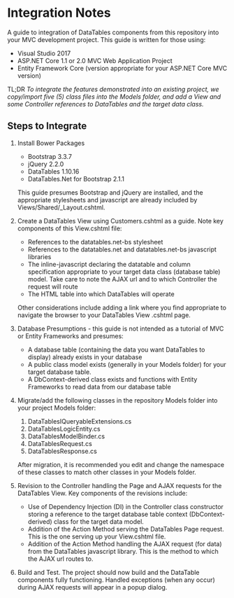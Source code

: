 ﻿# Integration Notes

A guide to integration of DataTables components from this repository into your MVC development project.  This guide is written for those using:

  * Visual Studio 2017
  * ASP.NET Core 1.1 or 2.0 MVC Web Application Project
  * Entity Framework Core (version appropriate for your ASP.NET Core MVC version)

TL;DR *To integrate the features demonstrated into an existing project, we copy/import five (5) class files into the Models folder, and add a View and some Controller references to DataTables and the target data class.*

## Steps to Integrate
1. Install Bower Packages
   * Bootstrap 3.3.7
   * jQuery 2.2.0
   * DataTables 1.10.16
   * DataTables.Net for Bootstrap 2.1.1
   
   This guide presumes Bootstrap and jQuery are installed, and the appropriate stylesheets and javascript are already included by Views/Shared/_Layout.cshtml.

2. Create a DataTables View using Customers.cshtml as a guide.  Note key components of this View.cshtml file:
   * References to the datatables.net-bs stylesheet
   * References to the datatables.net and datatables.net-bs javascript libraries
   * The inline-javascript declaring the datatable and column specification appropriate to your target data class (database table) model.  Take care to note the AJAX url and to which Controller the request will route
   * The HTML table into which DataTables will operate

   Other considerations include adding a link where you find appropriate to navigate the browser to your DataTables View .cshtml page.

3. Database Presumptions - this guide is not intended as a tutorial of MVC or Entity Frameworks and presumes:
   * A database table (containing the data you want DataTables to display) already exists in your database
   * A public class model exists (generally in your Models folder) for your target database table.
   * A DbContext-derived class exists and functions with Entity Frameworks to read data from our database table

4. Migrate/add the following classes in the repository Models folder into your project Models folder:
   1. DataTablesIQueryableExtensions.cs
   2. DataTablesLogicEntity.cs
   3. DataTablesModelBinder.cs
   4. DataTablesRequest.cs
   5. DataTablesResponse.cs

   After migration, it is recommended you edit and change the namespace of these classes to match other classes in your Models folder.

5. Revision to the Controller handling the Page and AJAX requests for the DataTables View.  Key components of the revisions include:
   * Use of Dependency Injection (DI) in the Controller class constructor storing a reference to the target database table context (DbContext-derived) class for the target data model.
   * Addition of the Action Method serving the DataTables Page request.  This is the one serving up your View.cshtml file.
   * Addition of the Action Method handling the AJAX request (for data) from the DataTables javascript library.  This is the method to which the AJAX url routes to.

6. Build and Test.  The project should now build and the DataTable components fully functioning.  Handled exceptions (when any occur) during AJAX requests will appear in a popup dialog.
